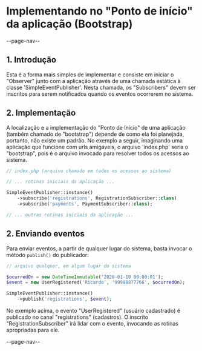# Implementando no "Ponto de início" da aplicação (Bootstrap)

--page-nav--

## 1. Introdução

Esta é a forma mais simples de implementar e consiste em iniciar o "Observer" junto com a aplicação através de uma chamada estática à classe 'SimpleEventPublisher'. Nesta chamada, os "Subscribers" devem ser inscritos para serem notificados quando os eventos ocorrerem no sistema.

## 2. Implementação

A localização e a implementação do "Ponto de Início" de uma aplicação (também chamado de "bootstrap") depende de como ela foi planejada, portanto, não existe um padrão. No exemplo a seguir, imaginando uma aplicação que funcione com urls amigáveis, o arquivo 'index.php' seria o "bootstrap", pois é o arquivo invocado para resolver todos os acessos ao sistema.

```php
// index.php (arquivo chamado em todos os acessos ao sistema)

// ... rotinas iniciais da aplicação ...

SimpleEventPublisher::instance()
    ->subscribe('registrations', RegistrationSubscriber::class)
    ->subscribe('payments', PaymentSubscriber::class);

// ... outras rotinas iniciais da aplicação ...
```

## 2. Enviando eventos

Para enviar eventos, a partir de qualquer lugar do sistema, basta invocar o método `publish()` do publicador:

```php
// arquivo qualquer, em algum lugar do sistema

$ocurredOn = new DateTimeImmutable('2020-01-10 00:00:01');
$event = new UserRegistered('Ricardo', '99988877766', $ocurredOn);

SimpleEventPublisher::instance()
    ->publish('registrations', $event);
```

No exemplo acima, o evento "UserRegistered" (usuário cadastrado) é publicado no canal "registrations" (cadastros). O inscrito "RegistrationSubscriber" irá lidar com o evento, invocando as rotinas apropriadas para ele.

--page-nav--
